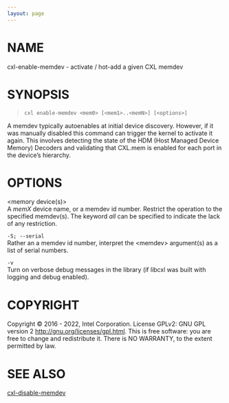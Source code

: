 ```yaml
---
layout: page
---
```


# NAME

cxl-enable-memdev - activate / hot-add a given CXL memdev

# SYNOPSIS

>     cxl enable-memdev <mem0> [<mem1>..<memN>] [<options>]

A memdev typically autoenables at initial device discovery. However, if
it was manually disabled this command can trigger the kernel to activate
it again. This involves detecting the state of the HDM (Host Managed
Device Memory) Decoders and validating that CXL.mem is enabled for each
port in the device’s hierarchy.

# OPTIONS

\<memory device(s)>  
A *memX* device name, or a memdev id number. Restrict the operation to
the specified memdev(s). The keyword *all* can be specified to indicate
the lack of any restriction.

`-S; --serial`  
Rather an a memdev id number, interpret the \<memdev> argument(s) as a
list of serial numbers.

`-v`  
Turn on verbose debug messages in the library (if libcxl was built with
logging and debug enabled).

# COPYRIGHT

Copyright © 2016 - 2022, Intel Corporation. License GPLv2: GNU GPL
version 2 <http://gnu.org/licenses/gpl.html>. This is free software: you
are free to change and redistribute it. There is NO WARRANTY, to the
extent permitted by law.

# SEE ALSO

[cxl-disable-memdev](cxl-disable-memdev)
